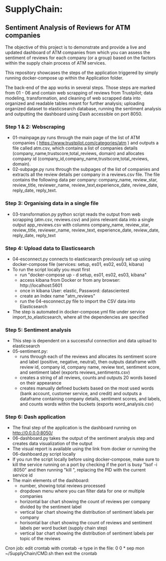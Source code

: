 # SupplyChain:
## Sentiment Analysis of Reviews for ATM companies

The objective of this project is to demonstrate and provide a live and updated dashboard of ATM companies from which you can assess the sentiment of reviews for each company (or a group) based on the factors within the supply chain process of ATM services.

This repository showcases the steps of the application triggered by simply running docker-compose up within the Application folder. 

The back-end of the app works in several steps. Those steps are marked from 01 - 06 and contain web scrapping of reviews from Trustpilot; data modeling, transformation, and cleaning of web scrapped data into organized and readable tables meant for further analysis; uploading organized dataset to elasticsearch database, running the sentiment analysis and outputting the dashboard using Dash accessible on port 8050.

### Step 1 & 2: Webscraping
  - 01-mainpage.py runs through the main page of the list of ATM companies ( https://www.trustpilot.com/categories/atm ) and outputs a file called atm.csv, which contains a list of companies details (company_name,trustscore,total_reviews, domain) and allocates company id (company_id,company_name,trustscore,total_reviews, domain).
  - 02-subpage.py runs through the subpages of the list of companies and extracts all the review details per company in a reviews.csv file. The file contains the following data per company: company_name, review_star, review_title, reviewer_name, review_text,experience_date, review_date, reply_date, reply_text.

### Step 3: Organising data in a single file
  - 03-transformation.py python script reads the output from web scrapping (atm.csv, reviews.csv) and joins relevant data into a single output app_reviews.csv with columns company_name, review_star, review_title, reviewer_name, review_text, experience_date, review_date, reply_date, reply_text

### Step 4: Upload data to Elasticsearch
  - 04-esconnect.py connects to elasticsearch previously set up using docker-compose file (services: setup, es01, es02, es03, kibana)
  - To run the script locally you must first 
    - run "docker-compose up - d setup, es01, es02, es03, kibana"
    - access kibana from Docker or from any browser: http://localhost:5601
    - once in kibana User: elastic, Password: datascientest
    - create an Index name "atm_reviews"
    - run the 04-esconnect.py file to import the CSV data into Elasticsearch
  - The step is automated in docker-compose.yml file under service import_to_elasticsearch, where all the dependencies are specified

### Step 5: Sentiment analysis
  - This step is dependent on a successful connection and data upload to elasticsearch
  - 05-sentiment.py:
      - runs through each of the reviews and allocates its sentiment score and  label (positive, negative, neutral), then outputs dataframe with review id, company id, company name, review text, sentiment score, and sentiment label (exports reviews_sentiments.csv)
      - creates a string of all reviews, counts and outputs 20 words based on their appearance
      - creates manually defined buckets based on the most used words (bank account, customer service, and credit) and outputs a dataframe containing company details, sentiment scores, and labels, and counts words within the buckets (exports word_analysis.csv)
   
### Step 6: Dash application
  - The final step of the application is the dashboard running on http://0.0.0.0:8050/ 
  - 06-dashboard.py takes the output of the sentiment analysis step and creates data visualization of the output
  - The visual report is available using the link from docker or running the 06-dashboard.py script locally
  - If you run the script locally before using docker-compose, make sure to kill the service running on a port by checking if the port is busy "lsof -i :8050" and then running "kill <PID>", replacing the PID with the current service id
  - The main elements of the dashboard:
    - number, showing total reviews processed
    - dropdown menu where you can filter data for one or multiple companies
    - horizontal bar chart showing the count of reviews per company divided by the sentiment label
    - vertical bar chart showing the distribution of sentiment labels per company
    - horisontal bar chart showing the count of reviews and sentiment labels per word bucket (supply chain step) 
    - vertical bar chart showing the distribution of sentiment labels per topic of the reviews 
  
Cron job: 
edit crontab with crontab -e
type in the file:
0 0 * sep mon ~/SupplyChain/CMD.sh
then exit the crontab
